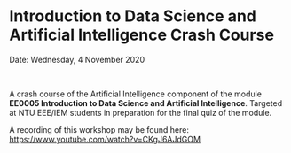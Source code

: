 # Introduction to Data Science and Artificial Intelligence Crash Course

Date: Wednesday, 4 November 2020

<br>

A crash course of the Artificial Intelligence component of the module **EE0005 Introduction to Data Science and Artificial Intelligence**. Targeted at NTU EEE/IEM students in preparation for the final quiz of the module.

A recording of this workshop may be found here: https://www.youtube.com/watch?v=CKgJ6AJdGOM